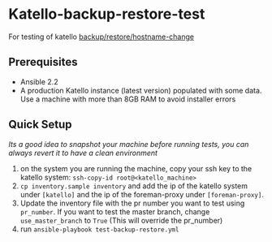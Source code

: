# Katello-backup-restore-test #
For testing of katello [backup/restore/hostname-change](https://github.com/Katello/katello-packaging/tree/master/katello)

## Prerequisites ##
- Ansible 2.2
- A production Katello instance (latest version) populated with some data. Use a machine with more than 8GB RAM to avoid installer errors

## Quick Setup ##
*Its a good idea to snapshot your machine before running tests, you can always revert it to have a clean environment*
1. on the system you are running the machine, copy your ssh key to the katello system: `ssh-copy-id root@<katello_machine>`
2. `cp inventory.sample inventory` and add the ip of the katello system under `[katello]` and the ip of the foreman-proxy under `[foreman-proxy]`.
3. Update the inventory file with the pr number you want to test using `pr_number`. If you want to test the master branch, change `use_master_branch` to `True` (This will override the pr_number)
4. run `ansible-playbook test-backup-restore.yml`
